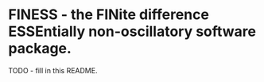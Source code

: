 # FINESS - the FINite difference ESSEntially non-oscillatory software package.

TODO - fill in this README.
